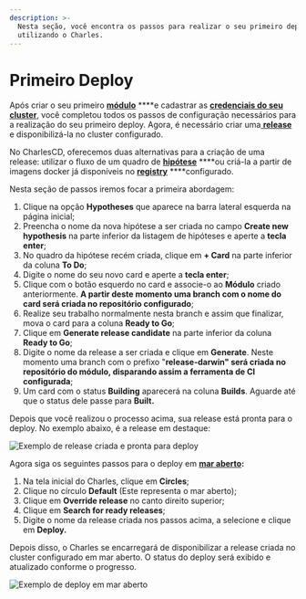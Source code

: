 ```yaml
---
description: >-
  Nesta seção, você encontra os passos para realizar o seu primeiro deploy
  utilizando o Charles.
---
```


# Primeiro Deploy

Após criar o seu primeiro [**módulo**](https://docs.charlescd.io/primeiros-passos/criando-modulos) ****e cadastrar as [**credenciais do seu cluster**](https://docs.charlescd.io/primeiros-passos/definindo-workspace/configurando-cluster), você completou todos os passos de configuração necessários para a realização do seu primeiro deploy. Agora, é necessário criar uma[ **release** ](https://docs.charlescd.io/referencia/release)e disponibilizá-la no cluster configurado.

No CharlesCD, oferecemos duas alternativas para a criação de uma release: utilizar o fluxo de um quadro de [**hipótese**](https://docs.charlescd.io/referencia/hipotese) ****ou criá-la a partir de imagens docker já disponíveis no [**registry**](https://docs.charlescd.io/primeiros-passos/definindo-workspace/docker-registry) ****configurado. 

Nesta seção de passos iremos focar a primeira abordagem:

1. Clique na opção **Hypotheses** que aparece na barra lateral esquerda na página inicial;
2.  Preencha o nome da nova hipótese a ser criada no campo **Create new hypothesis** na parte inferior da listagem de hipóteses e aperte a **tecla enter**;
3. No quadro da hipótese recém criada, clique em **+ Card** na parte inferior da coluna **To Do**;
4. Digite o nome do seu novo card e aperte a **tecla enter**;
5. Clique com o botão esquerdo no card e associe-o ao **Módulo** criado anteriormente. **A partir deste momento uma branch com o nome do card será criada no repositório configurado**;
6. Realize seu trabalho normalmente nesta branch e assim que finalizar, mova o card para a coluna **Ready to Go**;
7. Clique em **Generate release candidate** na parte inferior da coluna **Ready to Go**;
8. Digite o nome da release a ser criada e clique em **Generate**. Neste momento uma branch com o prefixo "**release-darwin" será criada no repositório do módulo, disparando assim a ferramenta de CI configurada**;
9. Um card com o status **Building** aparecerá na coluna **Builds**. Aguarde até que o status dele passe para **Built.**

Depois que você realizou o processo acima, sua release está pronta para o deploy. No exemplo abaixo, é a release em destaque: 

![Exemplo de release criada e pronta para deploy](../.gitbook/assets/primeiro_deploy-1-.png)

Agora siga os seguintes passos para o deploy em [**mar aberto**](https://docs.charlescd.io/principais-conceitos#mar-aberto-open-sea)**:**

1. Na tela inicial do Charles, clique em **Circles**;
2. Clique no círculo **Default** \(Este representa o mar aberto\);
3. Clique em **Override release** no canto direito superior;
4. Clique em **Search for ready releases**;
5. Digite o nome da release criada nos passos acima, a selecione e clique em **Deploy.**

Depois disso, o Charles se encarregará de disponibilizar a release criada no cluster configurado em mar aberto. O status do deploy será exibido e atualizado conforme o progresso.

![Exemplo de deploy em mar aberto](../.gitbook/assets/primeiro-deploy.gif)

